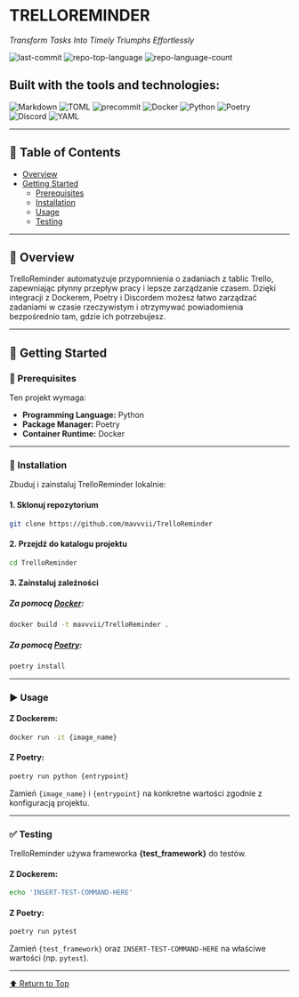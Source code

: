 # TRELLOREMINDER

*Transform Tasks Into Timely Triumphs Effortlessly*

![last-commit](https://img.shields.io/github/last-commit/mavvvii/TrelloReminder?style=flat&logo=git&logoColor=white&color=0080ff)
![repo-top-language](https://img.shields.io/github/languages/top/mavvvii/TrelloReminder?style=flat&color=0080ff)
![repo-language-count](https://img.shields.io/github/languages/count/mavvvii/TrelloReminder?style=flat&color=0080ff)

## Built with the tools and technologies:

![Markdown](https://img.shields.io/badge/Markdown-000000.svg?style=flat&logo=Markdown&logoColor=white)
![TOML](https://img.shields.io/badge/TOML-9C4121.svg?style=flat&logo=TOML&logoColor=white)
![precommit](https://img.shields.io/badge/precommit-FAB040.svg?style=flat&logo=pre-commit&logoColor=black)
![Docker](https://img.shields.io/badge/Docker-2496ED.svg?style=flat&logo=Docker&logoColor=white)
![Python](https://img.shields.io/badge/Python-3776AB.svg?style=flat&logo=Python&logoColor=white)
![Poetry](https://img.shields.io/badge/Poetry-60A5FA.svg?style=flat&logo=Poetry&logoColor=white)
![Discord](https://img.shields.io/badge/Discord-5865F2.svg?style=flat&logo=Discord&logoColor=white)
![YAML](https://img.shields.io/badge/YAML-CB171E.svg?style=flat&logo=YAML&logoColor=white)

---

## 📑 Table of Contents

- [Overview](#overview)
- [Getting Started](#getting-started)
  - [Prerequisites](#prerequisites)
  - [Installation](#installation)
  - [Usage](#usage)
  - [Testing](#testing)

---

## 📌 Overview

TrelloReminder automatyzuje przypomnienia o zadaniach z tablic Trello, zapewniając płynny przepływ pracy i lepsze zarządzanie czasem. Dzięki integracji z Dockerem, Poetry i Discordem możesz łatwo zarządzać zadaniami w czasie rzeczywistym i otrzymywać powiadomienia bezpośrednio tam, gdzie ich potrzebujesz.

---

## 🚀 Getting Started

### 🔧 Prerequisites

Ten projekt wymaga:

- **Programming Language:** Python  
- **Package Manager:** Poetry  
- **Container Runtime:** Docker

---

### 💾 Installation

Zbuduj i zainstaluj TrelloReminder lokalnie:

#### 1. Sklonuj repozytorium

```sh
git clone https://github.com/mavvvii/TrelloReminder
```

#### 2. Przejdź do katalogu projektu

```sh
cd TrelloReminder
```

#### 3. Zainstaluj zależności

##### Za pomocą [Docker](https://www.docker.com/):

```sh
docker build -t mavvvii/TrelloReminder .
```

##### Za pomocą [Poetry](https://python-poetry.org/):

```sh
poetry install
```

---

### ▶️ Usage

#### Z Dockerem:

```sh
docker run -it {image_name}
```

#### Z Poetry:

```sh
poetry run python {entrypoint}
```

Zamień `{image_name}` i `{entrypoint}` na konkretne wartości zgodnie z konfiguracją projektu.

---

### ✅ Testing

TrelloReminder używa frameworka **{test_framework}** do testów.

#### Z Dockerem:

```sh
echo 'INSERT-TEST-COMMAND-HERE'
```

#### Z Poetry:

```sh
poetry run pytest
```

Zamień `{test_framework}` oraz `INSERT-TEST-COMMAND-HERE` na właściwe wartości (np. `pytest`).

---

[⬆ Return to Top](#trelloreminder)
